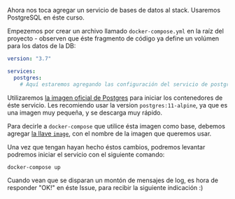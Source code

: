 Ahora nos toca agregar un servicio de bases de datos al stack. Usaremos
PostgreSQL en éste curso.

Empezemos por crear un archivo llamado `docker-compose.yml` en la raíz del
proyecto - observen que éste fragmento de código ya define un volúmen para los
datos de la DB:

```yaml
version: "3.7"

services:
  postgres:
    # Aquí estaremos agregando las configuración del servicio de postgres
```

Utilizaremos [la imagen oficial de Postgres](https://hub.docker.com/_/postgres)
para iniciar los contenedores de éste servicio. Les recomiendo usar la version
`postgres:11-alpine`, ya que es una imagen muy pequeña, y se descarga muy rápido.

Para decirle a `docker-compose` que utilice ésta imagen como base, debemos
agregar [la llave `image`](https://docs.docker.com/compose/compose-file/#image),
con el nombre de la imagen que queremos usar.

Una vez que tengan hayan hecho éstos cambios, podremos levantar podremos iniciar
el servicio con el siguiente comando:

```bash
docker-compose up
```

Cuando vean que se disparan un montón de mensajes de log, es hora de responder
"OK!" en éste Issue, para recibir la siguiente indicación :)
